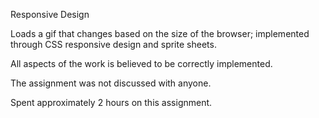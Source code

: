 Responsive Design

Loads a gif that changes based on the size of the browser; implemented through CSS responsive design and sprite sheets.

All aspects of the work is believed to be correctly implemented.

The assignment was not discussed with anyone. 

Spent approximately 2 hours on this assignment.